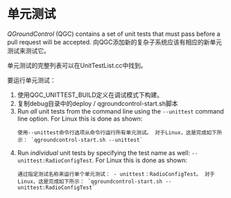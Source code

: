 # 单元测试

_QGroundControl_ (QGC) contains a set of unit tests that must pass before a pull request will be accepted. 向QGC添加新的复杂子系统应该有相应的新单元测试来测试它。

单元测试的完整列表可以在UnitTestList.cc中找到。

要运行单元测试：

1. 使用QGC_UNITTEST_BUILD定义在调试模式下构建。
2. 复制debug目录中的deploy / qgroundcontrol-start.sh脚本
3. Run _all_ unit tests from the command line using the `--unittest` command line option.
   For Linux this is done as shown:
   ```
   使用--unittest命令行选项从命令行运行所有单元测试。 对于Linux，这是完成如下所示： `qgroundcontrol-start.sh --unittest`
   ```
4. Run _individual_ unit tests by specifying the test name as well: `--unittest:RadioConfigTest`.
   For Linux this is done as shown:
   ```
   通过指定测试名称来运行单个单元测试： - unittest：RadioConfigTest。 对于Linux，这是完成如下所示： `qgroundcontrol-start.sh --unittest:RadioConfigTest`
   ```
